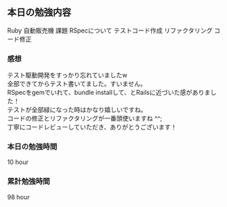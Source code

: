 ## 本日の勉強内容

Ruby 自動販売機 課題
RSpecについて
テストコード作成
リファクタリング
コード修正

### 感想

テスト駆動開発をすっかり忘れていましたw  
全部できてからテスト書いてました。すいません。  
RSpecをgemでいれて、bundle installして、とRailsに近づいた感がありました！  
テストが全部緑になった時はかなり嬉しいですね。  
コードの修正とリファクタリングが一番頭使いますね ^^;  
丁寧にコードレビューしていただき、ありがとうございます！  

### 本日の勉強時間

10 hour

### 累計勉強時間

98 hour

